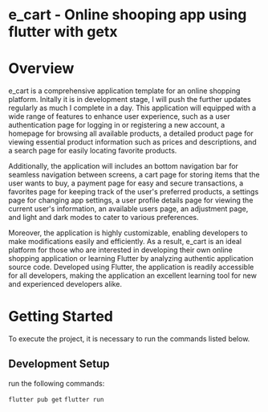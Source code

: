 # e_cart - Online shooping app using flutter with getx


# Overview 
e_cart is a comprehensive application template for an online shopping platform. Initally it is in development stage, I will push the further updates regularly as much I complete in a day. This application will  equipped with a wide range of features to enhance user experience, such as a user authentication page for logging in or registering a new account, a homepage for browsing all available products, a detailed product page for viewing essential product information such as prices and descriptions, and a search page for easily locating favorite products.

Additionally, the application will includes an bottom navigation bar for seamless navigation between screens, a cart page for storing items that the user wants to buy, a payment page for easy and secure transactions, a favorites page for keeping track of the user's preferred products, a settings page for changing app settings, a user profile details page for viewing the current user's information, an available users page, an adjustment page, and light and dark modes to cater to various preferences.

Moreover, the application is highly customizable, enabling developers to make modifications easily and efficiently. As a result, e_cart is an ideal platform for those who are interested in developing their own online shopping application or learning Flutter by analyzing authentic application source code. Developed using Flutter, the application is readily accessible for all developers, making the application an excellent learning tool for new and experienced developers alike.

# Getting Started
To execute the project, it is necessary to run the commands listed below.

## Development Setup
run the following commands:

`flutter pub get`
`flutter run`
